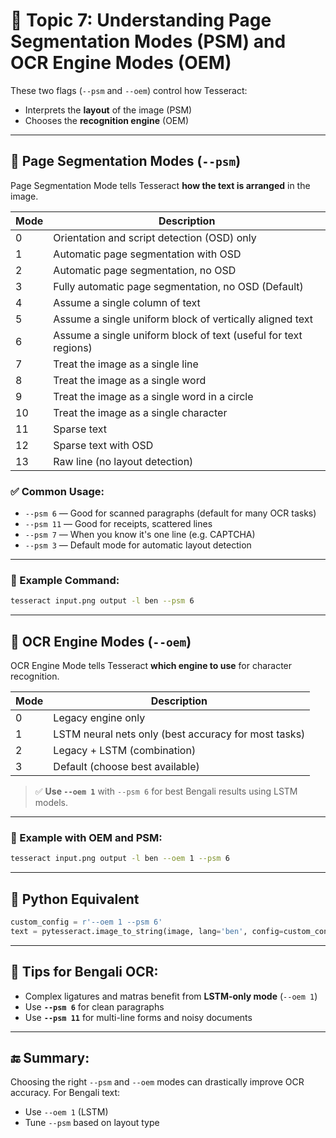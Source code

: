 # 📘 Topic 7: Understanding Page Segmentation Modes (PSM) and OCR Engine Modes (OEM)

These two flags (`--psm` and `--oem`) control how Tesseract:

* Interprets the **layout** of the image (PSM)
* Chooses the **recognition engine** (OEM)

---

## 🔢 Page Segmentation Modes (`--psm`)

Page Segmentation Mode tells Tesseract **how the text is arranged** in the image.

| Mode | Description                                                     |
| ---- | --------------------------------------------------------------- |
| 0    | Orientation and script detection (OSD) only                     |
| 1    | Automatic page segmentation with OSD                            |
| 2    | Automatic page segmentation, no OSD                             |
| 3    | Fully automatic page segmentation, no OSD (Default)             |
| 4    | Assume a single column of text                                  |
| 5    | Assume a single uniform block of vertically aligned text        |
| 6    | Assume a single uniform block of text (useful for text regions) |
| 7    | Treat the image as a single line                                |
| 8    | Treat the image as a single word                                |
| 9    | Treat the image as a single word in a circle                    |
| 10   | Treat the image as a single character                           |
| 11   | Sparse text                                                     |
| 12   | Sparse text with OSD                                            |
| 13   | Raw line (no layout detection)                                  |

### ✅ Common Usage:

* `--psm 6` — Good for scanned paragraphs (default for many OCR tasks)
* `--psm 11` — Good for receipts, scattered lines
* `--psm 7` — When you know it's one line (e.g. CAPTCHA)
* `--psm 3` — Default mode for automatic layout detection

---

### 🧪 Example Command:

```bash
tesseract input.png output -l ben --psm 6
```

---

## 🧠 OCR Engine Modes (`--oem`)

OCR Engine Mode tells Tesseract **which engine to use** for character recognition.

| Mode | Description                                          |
| ---- | ---------------------------------------------------- |
| 0    | Legacy engine only                                   |
| 1    | LSTM neural nets only (best accuracy for most tasks) |
| 2    | Legacy + LSTM (combination)                          |
| 3    | Default (choose best available)                      |

> ✅ **Use `--oem 1`** with `--psm 6` for best Bengali results using LSTM models.

---

### 🧪 Example with OEM and PSM:

```bash
tesseract input.png output -l ben --oem 1 --psm 6
```

---

## 📘 Python Equivalent

```python
custom_config = r'--oem 1 --psm 6'
text = pytesseract.image_to_string(image, lang='ben', config=custom_config)
```

---

## 🧠 Tips for Bengali OCR:

* Complex ligatures and matras benefit from **LSTM-only mode** (`--oem 1`)
* Use **`--psm 6`** for clean paragraphs
* Use **`--psm 11`** for multi-line forms and noisy documents

---

## 🔚 Summary:

Choosing the right `--psm` and `--oem` modes can drastically improve OCR accuracy. For Bengali text:

* Use `--oem 1` (LSTM)
* Tune `--psm` based on layout type
